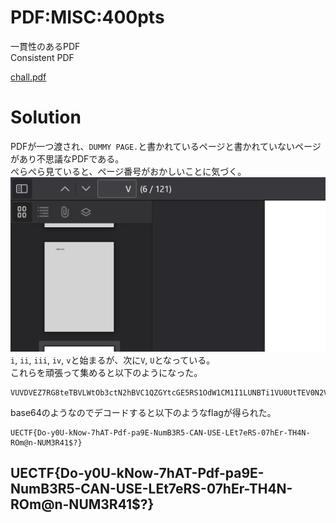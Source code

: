 # PDF:MISC:400pts
一貫性のあるPDF  
Consistent PDF  

[chall.pdf](chall.pdf)  

# Solution
PDFが一つ渡され、`DUMMY PAGE.`と書かれているページと書かれていないページがあり不思議なPDFである。  
ぺらぺら見ていると、ページ番号がおかしいことに気づく。  
![base64.png](images/base64.png)  
`i`, `ii`, `iii`, `iv`, `v`と始まるが、次に`V`, `U`となっている。  
これらを頑張って集めると以下のようになった。  
```
VUVDVEZ7RG8teTBVLWtOb3ctN2hBVC1QZGYtcGE5RS1OdW1CM1I1LUNBTi1VU0UtTEV0N2VSUy0wN2hFci1USDROLVJPbUBuLU5VTTNSNDEkP30
```
base64のようなのでデコードすると以下のようなflagが得られた。  
```
UECTF{Do-y0U-kNow-7hAT-Pdf-pa9E-NumB3R5-CAN-USE-LEt7eRS-07hEr-TH4N-ROm@n-NUM3R41$?}
```

## UECTF{Do-y0U-kNow-7hAT-Pdf-pa9E-NumB3R5-CAN-USE-LEt7eRS-07hEr-TH4N-ROm@n-NUM3R41$?}